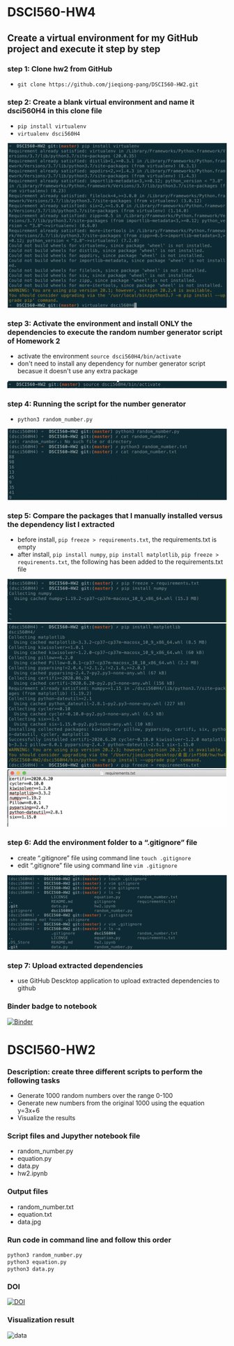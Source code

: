 # DSCI560-HW4

## Create a virtual environment for my GitHub project and execute it step by step

### step 1: Clone hw2 from GitHub
- `git clone https://github.com/jieqiong-pang/DSCI560-HW2.git`

### step 2: Create a blank virtual environment and name it dsci560H4 in this clone file
- `pip install virtualenv`
- `virtualenv dsci560H4`

![data](https://github.com/jieqiong-pang/DSCI560-HW2/blob/master/Picture1.png)

### step 3: Activate the environment and install ONLY the dependencies to execute the random number generator script of Homework 2
- activate the environment `source dsci560H4/bin/activate`
- don't need to install any dependency for number generator script becasue it doesn't use any extra package

![data](https://github.com/jieqiong-pang/DSCI560-HW2/blob/master/Picture2.png)

### step 4: Running the script for the number generator
- `python3 random_number.py`

![data](https://github.com/jieqiong-pang/DSCI560-HW2/blob/master/Picture3.png)

### step 5: Compare the packages that I manually installed versus the dependency list I extracted
- before install, `pip freeze > requirements.txt`, the requirements.txt is empty
- after install, `pip install numpy`, `pip install matplotlib`, `pip freeze > requirements.txt`, the following has been added to the requirements.txt file

![data](https://github.com/jieqiong-pang/DSCI560-HW2/blob/master/Picture4.png)
![data](https://github.com/jieqiong-pang/DSCI560-HW2/blob/master/Picture5.png)
![data](https://github.com/jieqiong-pang/DSCI560-HW2/blob/master/Picture7.png)

### step 6: Add the environment folder to a “.gitignore” file 
- create “.gitignore” file using command line `touch .gitignore`
- edit “.gitignore” file using command line `vim .gitignore`

![data](https://github.com/jieqiong-pang/DSCI560-HW2/blob/master/Picture6.png)

### step 7: Upload extracted dependencies 
- use GitHub Descktop application to upload extracted dependencies to github

### Binder badge to notebook
[![Binder](https://mybinder.org/badge_logo.svg)](https://mybinder.org/v2/gh/jieqiong-pang/DSCI560-HW2.git/master?filepath=hw2.ipynb)


# DSCI560-HW2

### Description: create three different scripts to perform the following tasks
- Generate 1000 random numbers over the range 0-100 
- Generate new numbers from the original 1000 using the equation y=3x+6 
- Visualize the results 

### Script files and Jupyther notebook file
- random_number.py
- equation.py 
- data.py
- hw2.ipynb

### Output files
- random_number.txt
- equation.txt
- data.jpg

### Run code in command line and follow this order
``` 
python3 random_number.py
python3 equation.py 
python3 data.py
```

### DOI
[![DOI](https://zenodo.org/badge/296792546.svg)](https://zenodo.org/badge/latestdoi/296792546)

### Visualization result
![data](https://user-images.githubusercontent.com/56018075/94214214-c9efc800-fe8d-11ea-9611-30e2515a2383.jpg)
